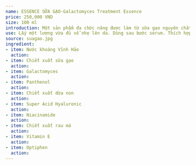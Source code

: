 ```yaml
---
name: ESSENCE SỮA GẠO-Galactomyces Treatment Essence
price: 250,000 VND
size: 100 ml
introduction: Một sản phẩm đa chức năng được làm từ sữa gạo nguyên chất, giúp cấp nước, làm dịu và sáng da. Thích hợp trong thời tiết nắng nóng hoặc khô hanh. Sử dụng cho mọi loại da, đặc biệt thích hợp với da dầu thiếu nước, da khô thiếu độ ẩm gây đổ dầu và kém mịn màng. Bổ sung Galactomyces giúp tăng cường tuần hoàn máu, làm da hồng hào và sáng mịn hơn.
use: Lấy một lượng vừa đủ vỗ nhẹ lên da. Dùng sau bước serum. Thích hợp làm lotion mask.
source: suagao.jpg
ingredient: 
- item: Nước khoáng Vĩnh Hảo
  action:
- item: Chiết xuất sữa gạo
  action:
- item: Galactomyces
  action:
- item: Panthenol
  action:
- item: Chiết xuất dừa non
  action:
- item: Super Acid Hyaluronic
  action:
- item: Niacinamide
  action:
- item: Chiết xuất rau má
  action:
- item: Vitamin E
  action:
- item: Optiphen
  action:
---
```


